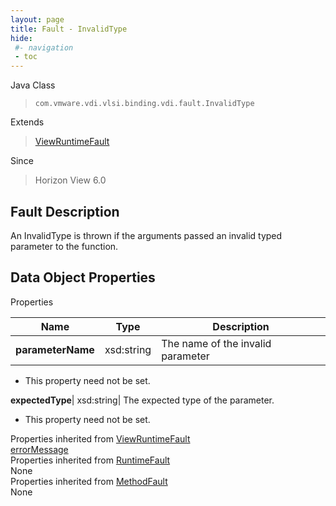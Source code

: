 ```yaml
---
layout: page
title: Fault - InvalidType
hide:
 #- navigation
 - toc
---
```






Java Class  
> `com.vmware.vdi.vlsi.binding.vdi.fault.InvalidType`

Extends  
> [ViewRuntimeFault](vdi.fault.ViewRuntimeFault.md)

Since  
> Horizon View 6.0


## Fault Description 

An InvalidType is thrown if the arguments passed an invalid typed parameter to the function. 

## Data Object Properties

Properties

Name |  Type |  Description   
---|---|---  
**parameterName**|  xsd:string|  The name of the invalid parameter   


* This property need not be set.

  
**expectedType**|  xsd:string|  The expected type of the parameter.   


* This property need not be set.

  
Properties inherited from [ViewRuntimeFault](vdi.fault.ViewRuntimeFault.md)  
[errorMessage](vdi.fault.ViewRuntimeFault.md#errorMessage)  
Properties inherited from [RuntimeFault](vmodl.RuntimeFault.md)  
None  
Properties inherited from [MethodFault](vmodl.MethodFault.md)  
None  
  
  
  
  
  
